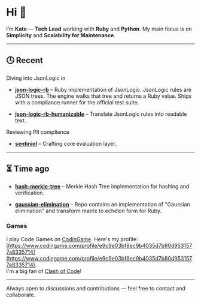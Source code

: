 # Hi 👋

I’m **Kate** — **Tech Lead** working with **Ruby** and **Python**. My main focus is on **Simplicity** and **Scalability for Maintenance**.

---

## 🕓 Recent

Diving into JsonLogic in
- **[json-logic-rb](https://github.com/tavrelkate/json-logic-rb)**  –  Ruby implementation of JsonLogic. JsonLogic rules are JSON trees. The engine walks that tree and returns a Ruby value. Ships with a compliance runner for the official test suite.

- **[json-logic-rb-humanizable](https://github.com/tavrelkate/json_logic_humanizable)**  – Translate JsonLogic rules into readable text.

Reviewing PII complience

- **[sentiniel](https://github.com/tavrelkate/sentiniel)** – Crafting core evaluation layer.

---

## ⏳ Time ago

-  **[hash-merkle-tree](https://github.com/tavrelkate/hash-merkle-tree)**  – Merkle Hash Tree implementation for hashing and verification.

-  **[gaussian-elimination](https://github.com/tavrelkate/gaussian-elimination)**  – Repo contains an implementation of "Gaussian elimination" and transform matrix to echelon form for Ruby.

### Games

I play Code Games on [CodinGame](https://www.codingame.com). Here's my profile: [https://www.codingame.com/profile/e9c9e03bf8ec9b4035d7b80d9531577a8335714](https://www.codingame.com/profile/e9c9e03bf8ec9b4035d7b80d9531577a8335714).  
I'm a big fan of [Clash of Code](https://www.codingame.com/events/171c9e6f1c96d1a4a6cc6be1c8deb674657)!




---

Always open to discussions and contributions —  feel free to contact and collaborate.
